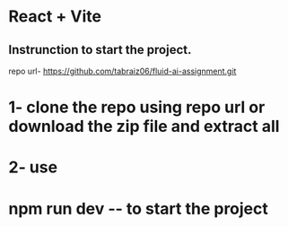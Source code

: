 # React + Vite

## Instrunction to start the project.
 repo url- https://github.com/tabraiz06/fluid-ai-assignment.git
 # 1- clone the repo using repo url or download the zip file and extract all
 # 2- use
  # npm run dev -- to start the project
